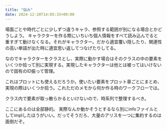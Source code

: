 ```yaml
---
title: "悩み"
date: 2024-12-20T14:05:33+09:00
---
```

場面ごとや時代ごとに少しずつ違うキャラ、参照する範囲が別になる場合とかどうしよう。
キャラクターを作る際にいちいち個人情報をすべて読み込んでると重すぎて動けなくなる。それがキャラクター。だから適宜覆い隠したり、関連性の高い単語が出た時に適宜思い返してつなげたりしてる。

なのでキャラクターをクラスとし、実際に動かす場合はそのクラスの中の要素をいくつか拾って別に実現する。実現したキャラクターは他とは被ってはいけないので固有のID振って管理。


これはプロットにも使えるだろうか。使いたい要素をプロット章ごとにまとめ、実現の際はいくつか拾う。これただのメモから何か作る時のワークフローでは。

クラス内で要素が取っ散らかるといけないので、時系列で整理するべき。


ここにあるのは全部静的。
実際なんか動かそうとするなら別にinfoファイルとしてimplしたほうがいい。だってそうだろ、大量のアリスを一つに集約するのは面倒だぞ。
